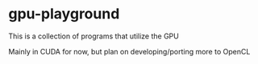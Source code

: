 # gpu-playground

This is a collection of programs that utilize the GPU

Mainly in CUDA for now, but plan on developing/porting more to OpenCL
